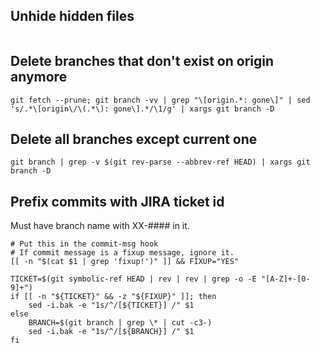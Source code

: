 ## Unhide hidden files
```
```

## Delete branches that don't exist on origin anymore
```
git fetch --prune; git branch -vv | grep "\[origin.*: gone\]" | sed 's/.*\[origin\/\(.*\): gone\].*/\1/g' | xargs git branch -D
```

## Delete all branches except current one
```
git branch | grep -v $(git rev-parse --abbrev-ref HEAD) | xargs git branch -D
```

## Prefix commits with JIRA ticket id
Must have branch name with XX-#### in it.
```
# Put this in the commit-msg hook
# If commit message is a fixup message, ignore it.
[[ -n "$(cat $1 | grep 'fixup!')" ]] && FIXUP="YES"

TICKET=$(git symbolic-ref HEAD | rev | rev | grep -o -E "[A-Z]+-[0-9]+")
if [[ -n "${TICKET}" && -z "${FIXUP}" ]]; then
    sed -i.bak -e "1s/^/[${TICKET}] /" $1
else
    BRANCH=$(git branch | grep \* | cut -c3-)
    sed -i.bak -e "1s/^/[${BRANCH}] /" $1
fi
```
